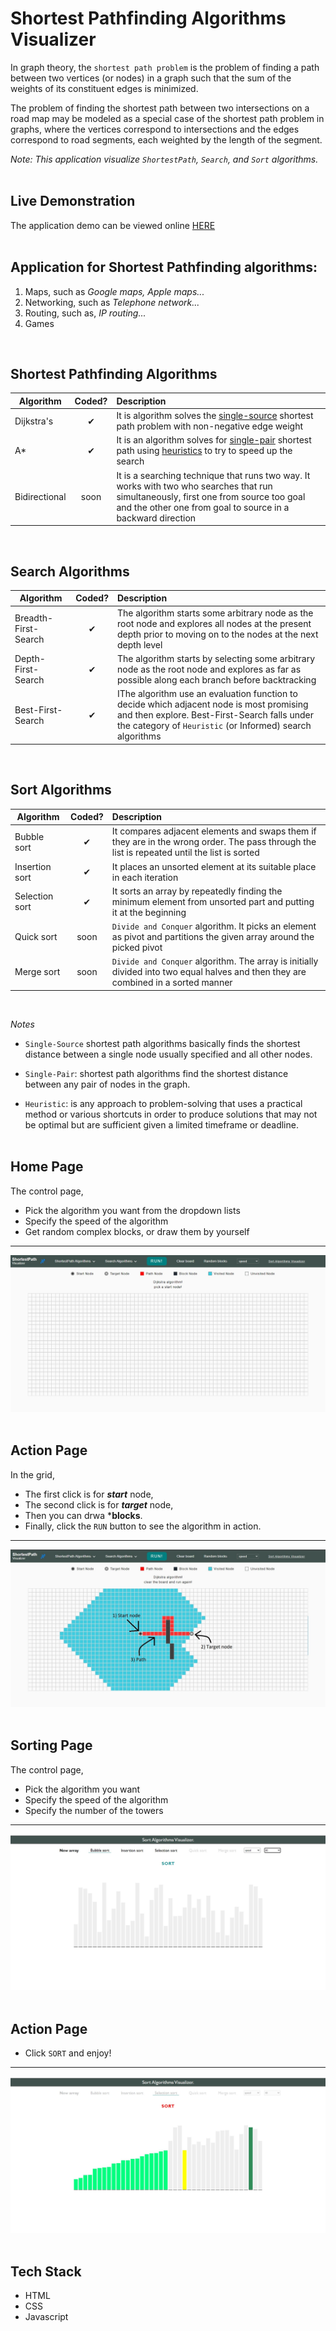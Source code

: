 # Shortest Pathfinding Algorithms Visualizer

In graph theory, the ```shortest path problem``` is the problem of finding a path between two vertices (or nodes) in a graph such that the sum of the weights of its constituent edges is minimized.

The problem of finding the shortest path between two intersections on a road map may be modeled as a special case of the shortest path problem in graphs, where the vertices correspond to intersections and the edges correspond to road segments, each weighted by the length of the segment.

*Note: This application visualize ```ShortestPath```, ```Search```, and ```Sort``` algorithms.*
<br>
<br>

## Live Demonstration
The application demo can be viewed online [HERE](https://hmza-smha.github.io/visualization/)
<br>
<br>

## Application for Shortest Pathfinding algorithms:
1. Maps, such as *Google maps, Apple maps...*
2. Networking, such as *Telephone network...*
3. Routing, such as, *IP routing...*
4. Games
<br>


## Shortest Pathfinding Algorithms

| Algorithm  |  Coded?       | Description  |
|----------|:-------------:|:-------------|
| Dijkstra's | &#10004; | It is algorithm solves the [single-source](#notes) shortest path problem with non-negative edge weight |
| A* | &#10004; |It is an algorithm solves for  [single-pair](#notes) shortest path using [heuristics](#notes) to try to speed up the search |
| Bidirectional | soon | It is a searching technique that runs two way. It works with two who searches that run simultaneously, first one from source too goal and the other one from goal to source in a backward direction |

<!-- Bellman–Ford algorithm solves the single-source problem if edge weights may be negative.-->
<br>

## Search Algorithms

| Algorithm  |  Coded?       | Description  |
|----------|:-------------:|:-------------|
| Breadth-First-Search | &#10004; | The algorithm starts some arbitrary node as the root node and explores all nodes at the present depth prior to moving on to the nodes at the next depth level |
| Depth-First-Search | &#10004; |The algorithm starts by selecting some arbitrary node as the root node and explores as far as possible along each branch before backtracking |
| Best-First-Search | &#10004; | IThe algorithm use an evaluation function to decide which adjacent node is most promising and then explore. Best-First-Search falls under the category of ```Heuristic``` (or Informed) search algorithms |
<br>

## Sort Algorithms

| Algorithm  |  Coded?       | Description  |
|----------|:-------------:|:-------------|
| Bubble sort | &#10004; | It compares adjacent elements and swaps them if they are in the wrong order. The pass through the list is repeated until the list is sorted |
| Insertion sort | &#10004; |It places an unsorted element at its suitable place in each iteration|
| Selection sort | &#10004; | It sorts an array by repeatedly finding the minimum element from unsorted part and putting it at the beginning |
| Quick sort | soon | ```Divide and Conquer``` algorithm. It picks an element as pivot and partitions the given array around the picked pivot |
| Merge sort | soon | ```Divide and Conquer``` algorithm. The array is initially divided into two equal halves and then they are combined in a sorted manner |
<br>

<i id="notes">Notes</i>
- ```Single-Source``` shortest path algorithms basically finds the shortest distance between a single node usually specified and all other nodes.

- ```Single-Pair```: shortest path algorithms find the shortest distance between any pair of nodes in the graph.

- ```Heuristic```:  is any approach to problem-solving that uses a practical method or various shortcuts in order to produce solutions that may not be optimal but are sufficient given a limited timeframe or deadline.
<br><br>


## Home Page

The control page,
- Pick the algorithm you want from the dropdown lists 
- Specify the speed of the algorithm
- Get random complex blocks, or draw them by yourself

---
![image](images/Home.jpg)
<br>
<br>

## Action Page

In the grid,
- The first click is for ***start*** node,
- The second click is for ***target*** node,
- Then you can drwa ***blocks**.
- Finally, click the ```RUN``` button to see the algorithm in action.

---
![image](images/action.jpg)
<br>
<br>

## Sorting Page

The control page,
- Pick the algorithm you want
- Specify the speed of the algorithm
- Specify the number of the towers

---
![image](images/sorthome.jpg)
<br>
<br>


## Action Page

- Click ```SORT``` and enjoy!

---
![image](images/sortaction.jpg)
<br>
<br>

## Tech Stack
- HTML
- CSS
- Javascript
